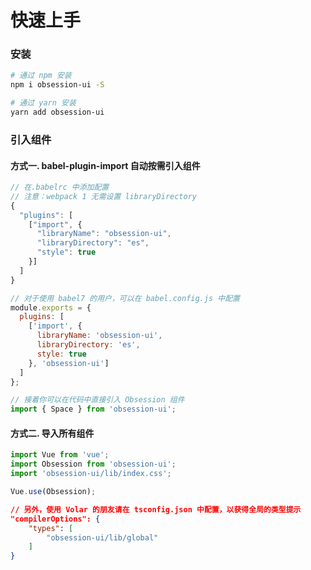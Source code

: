 # 快速上手

### 安装

```bash
# 通过 npm 安装
npm i obsession-ui -S

# 通过 yarn 安装
yarn add obsession-ui
```

### 引入组件

#### 方式一. babel-plugin-import 自动按需引入组件

```js
// 在.babelrc 中添加配置
// 注意：webpack 1 无需设置 libraryDirectory
{
  "plugins": [
    ["import", {
      "libraryName": "obsession-ui",
      "libraryDirectory": "es",
      "style": true
    }]
  ]
}

// 对于使用 babel7 的用户，可以在 babel.config.js 中配置
module.exports = {
  plugins: [
    ['import', {
      libraryName: 'obsession-ui',
      libraryDirectory: 'es',
      style: true
    }, 'obsession-ui']
  ]
};
```

```js
// 接着你可以在代码中直接引入 Obsession 组件
import { Space } from 'obsession-ui';
```

#### 方式二. 导入所有组件

```js
import Vue from 'vue';
import Obsession from 'obsession-ui';
import 'obsession-ui/lib/index.css';

Vue.use(Obsession);
```

```json
// 另外，使用 Volar 的朋友请在 tsconfig.json 中配置，以获得全局的类型提示
"compilerOptions": {
    "types": [
        "obsession-ui/lib/global"
    ]
}
```
